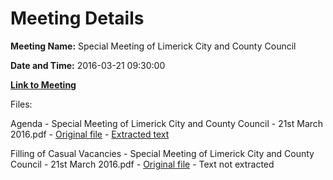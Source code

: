 # Meeting Details

**Meeting Name:** Special Meeting of Limerick City and County Council

**Date and Time:** 2016-03-21 09:30:00

**[Link to Meeting](https://www.limerick.ie/council/whats-on/special-meeting-limerick-city-and-county-council-23)**

Files: 

Agenda - Special Meeting of Limerick City and County Council - 21st March 2016.pdf - [Original file](https://www.limerick.ie/sites/default/files/media/documents/2017-06/Agenda%20-%20Special%20Meeting%20of%20Limerick%20City%20and%20County%20Council%20-%2021st%20March%202016.pdf) - [Extracted text](./Agenda%20-%20Special%20Meeting%20of%20Limerick%20City%20and%20County%20Council%20-%2021st%20March%202016.md)

Filling of Casual Vacancies - Special Meeting of Limerick City and County Council - 21st March 2016.pdf - [Original file](https://www.limerick.ie/sites/default/files/media/documents/2017-06/Filling%20of%20Casual%20Vacancies%20-%20Special%20Meeting%20of%20Limerick%20City%20and%20County%20Council%20-%2021st%20March%20.pdf) - Text not extracted

